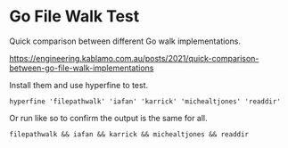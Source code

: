 # Go File Walk Test

Quick comparison between different Go walk implementations.

https://engineering.kablamo.com.au/posts/2021/quick-comparison-between-go-file-walk-implementations

Install them and use hyperfine to test.

```
hyperfine 'filepathwalk' 'iafan' 'karrick' 'michealtjones' 'readdir'
```

Or run like so to confirm the output is the same for all.

```
filepathwalk && iafan && karrick && michealtjones && readdir
```
